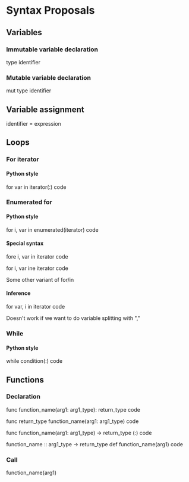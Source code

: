 # Syntax Proposals

## Variables
### Immutable variable declaration
type identifier

### Mutable variable declaration
mut type identifier

## Variable assignment
identifier = expression

## Loops

### For iterator
#### Python style
for var in iterator(:)
  code

### Enumerated for
#### Python style
for i, var in enumerated(iterator)
  code

#### Special syntax
fore i, var in iterator
  code

for i, var ine iterator
  code

Some other variant of for/in

#### Inference
for var, i in iterator
  code

Doesn't work if we want to do variable splitting with ","


### While
#### Python style
while condition(:)
  code

## Functions

### Declaration
func function\_name(arg1: arg1\_type): return\_type
  code

func return\_type function\_name(arg1: arg1\_type)
  code

func function\_name(arg1: arg1\_type) -> return\_type (:)
  code

function\_name :: arg1\_type -> return\_type
def function\_name(arg1)
  code

### Call
function\_name(arg1)


